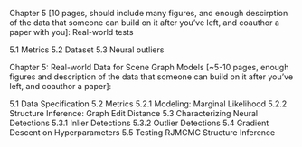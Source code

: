 Chapter 5 [10 pages, should include many figures, and enough descirption of the
data that someone can build on it after you’ve left, and coauthor a paper with
you]: Real-world tests

5.1 Metrics
5.2 Dataset
5.3 Neural outliers

Chapter 5: Real-world Data for Scene Graph Models [~5-10 pages, enough figures
and description of the data that someone can build on it after you’ve left, and
coauthor a paper]:

5.1 Data Specification
5.2 Metrics
    5.2.1 Modeling: Marginal Likelihood
    5.2.2 Structure Inference: Graph Edit Distance
5.3 Characterizing Neural Detections
    5.3.1 Inlier Detections
    5.3.2 Outlier Detections
5.4 Gradient Descent on Hyperparameters
5.5 Testing RJMCMC Structure Inference
